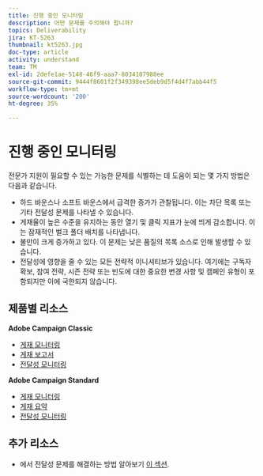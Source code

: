 ```yaml
---
title: 진행 중인 모니터링
description: 어떤 문제를 주의해야 합니까?
topics: Deliverability
jira: KT-5263
thumbnail: kt5263.jpg
doc-type: article
activity: understand
team: TM
exl-id: 2defe1ae-5148-46f9-aaa7-8034107980ee
source-git-commit: 9444f8601f2f349398ee5deb9d5f4d4f7abb44f5
workflow-type: tm+mt
source-wordcount: '200'
ht-degree: 35%

---
```


# 진행 중인 모니터링

전문가 지원이 필요할 수 있는 가능한 문제를 식별하는 데 도움이 되는 몇 가지 방법은 다음과 같습니다.

* 하드 바운스나 소프트 바운스에서 급격한 증가가 관찰됩니다. 이는 차단 목록 또는 기타 전달성 문제를 나타낼 수 있습니다.
* 게재율이 높은 수준을 유지하는 동안 열기 및 클릭 지표가 눈에 띄게 감소합니다. 이는 잠재적인 벌크 폴더 배치를 나타냅니다.
* 불만이 크게 증가하고 있다. 이 문제는 낮은 품질의 목록 소스로 인해 발생할 수 있습니다.
* 전달성에 영향을 줄 수 있는 모든 전략적 이니셔티브가 있습니다. 여기에는 구독자 확보, 참여 전략, 시즌 전략 또는 빈도에 대한 중요한 변경 사항 및 캠페인 유형이 포함되지만 이에 국한되지 않습니다.

## 제품별 리소스

**Adobe Campaign Classic**

* [게재 모니터링](https://experienceleague.adobe.com/docs/campaign-classic/using/sending-messages/monitoring-deliveries/about-delivery-monitoring.html?lang=ko)
* [게재 보고서](https://experienceleague.adobe.com/docs/campaign-classic/using/reporting/reports-on-deliveries/delivery-reports.html?lang=ko)
* [전달성 모니터링](https://experienceleague.adobe.com/docs/campaign-classic/using/sending-messages/deliverability-management/monitoring-deliverability.html?lang=ko)

**Adobe Campaign Standard**

* [게재 모니터링](https://experienceleague.adobe.com/docs/campaign-standard/using/testing-and-sending/monitoring-messages/monitoring-a-delivery.html?lang=ko)
* [게재 요약](https://experienceleague.adobe.com/docs/campaign-standard/using/reporting/list-of-reports/delivery-summary.html)
* [전달성 모니터링](https://experienceleague.adobe.com/docs/campaign-standard/using/testing-and-sending/managing-deliverability/monitor-deliverability.html?lang=ko#testing-and-sending)

## 추가 리소스

* 에서 전달성 문제를 해결하는 방법 알아보기 [이 섹션](/help/additional-resources/troubleshooting.md).
